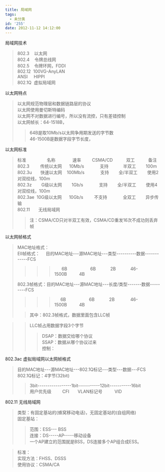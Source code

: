 ```yaml
---
title: 局域网
tags:
  - 未分类
id: '255'
date: 2012-11-12 14:12:00
---
```


局域网技术  

> 802.3    以太网  
> 802.4    令牌总线网  
> 802.5    令牌环网，FDDI  
> 802.12  100VG-AnyLAN  
> ANSI     HIPPI  
> 802.1Q  虚拟局域网  
>   
>   

以太网特点  

> 以太网规范物理层和数据链路层的协议  
> 以太网使用曼切斯特编码  
> 以太网不对数据进行编号，所以没有流控，只有差错控制  
> 以太网帧长：64-1518B，  
> 
> > 64B是取10Mb/s以太网争用期发送的字节数  
> > 46-1500B是数据字段字节长度，  

  
  
以太网标准  

> 标准                 名称              速率         CSMA/CD           双工           备注  
> 802.3         传统以太网      10Mb/s             支持            半双工        100m  
> 802.3u       快速以太网    100Mb/s             支持        全/半双工        使用2对双绞线，100m  
> 802.3z        G级以太网        1Gb/s             支持        全/半双工        使用4对双绞线，100m  
> 802.3ae  10G级以太网      10Gb/s         不支持             全双工        异步传输  
> 802.11       无线局域网  
> 
> >   
> > 注：CSMA/CD只对半双工有效，CSMA/CD重发16次不成功则丢弃帧  
> >   
> >   

以太网帧格式  

> MAC地址格式：  
> EII帧格式：     目的MAC地址---源MAC地址---类型----------数据------------FCS  
> 
> > > >       6B                   6B            2B            46-1500B          4B  
> 
> 802.3帧格式：目的MAC地址---源MAC地址---长度/类型-------数据---------FCS  
> 
> > > >      6B                   6B            2B             46-1500B          4B
> 
> > 其中：802.3帧格式，数据里面包含LLC帧  

> > LLC帧占用数据字段3个字节  
> > 
> > > DSAP：数据交给哪个协议  
> > > SSAP：数据从哪个协议过来  
> > > 控制：  

>   

>   

802.3ac 虚拟局域网以太网帧格式  

> 目的MAC地址---源MAC地址---802.1Q标记\---类型---数据---FCS  
> 802.1Q标记：4字节(32bit)  
> 
> > 3bit-----------------1bit-----------12bit\-----------16bit  
> > 用户优先级         CFI       VLAN标记号          VID  
> 
>   
>   

802.11 无线局域网  

> 类型：有固定基站的(蜂窝移动电话)，无固定基站的(自组网络)  
> 固定基站：  
> 
> > 范围：ESS--- BSS  
> > 连接：DS-----AP-----移动设备  
> > 一个AP建立的范围就是BSS，DS连接多个AP组合成ESS。  

  

> 标准：  
> 实现方法：FHSS、DSSS  
> 使用协议：CSMA/CA  
>   

> >   
> >